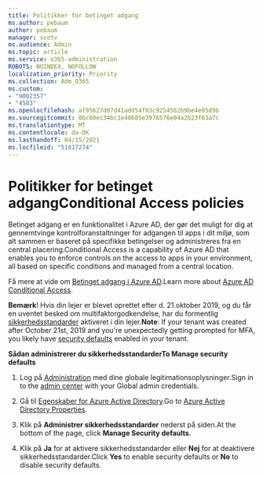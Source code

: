 ```yaml
---
title: Politikker for betinget adgang
ms.author: pebaum
author: pebaum
manager: scotv
ms.audience: Admin
ms.topic: article
ms.service: o365-administration
ROBOTS: NOINDEX, NOFOLLOW
localization_priority: Priority
ms.collection: Adm_O365
ms.custom:
- "9002357"
- "4583"
ms.openlocfilehash: af95627d07d41add54f03c9254562b9be4e05d9b
ms.sourcegitcommit: 8bc60ec34bc1e40685e3976576e04a2623f63a7c
ms.translationtype: MT
ms.contentlocale: da-DK
ms.lasthandoff: 04/15/2021
ms.locfileid: "51817274"
---
```

# <a name="conditional-access-policies"></a><span data-ttu-id="f5290-102">Politikker for betinget adgang</span><span class="sxs-lookup"><span data-stu-id="f5290-102">Conditional Access policies</span></span>

<span data-ttu-id="f5290-103">Betinget adgang er en funktionalitet i Azure AD, der gør det muligt for dig at gennemtvinge kontrolforanstaltninger for adgangen til apps i dit miljø, som alt sammen er baseret på specifikke betingelser og administreres fra en central placering.</span><span class="sxs-lookup"><span data-stu-id="f5290-103">Conditional Access is a capability of Azure AD that enables you to enforce controls on the access to apps in your environment, all based on specific conditions and managed from a central location.</span></span>

<span data-ttu-id="f5290-104">Få mere at vide om [Betinget adgang i Azure AD](https://docs.microsoft.com/azure/active-directory/conditional-access/).</span><span class="sxs-lookup"><span data-stu-id="f5290-104">Learn more about [Azure AD Conditional Access](https://docs.microsoft.com/azure/active-directory/conditional-access/).</span></span>  

<span data-ttu-id="f5290-105">**Bemærk**! Hvis din lejer er blevet oprettet efter d. 21.oktober 2019, og du får en uventet besked om multifaktorgodkendelse, har du formentlig [sikkerhedsstandarder](https://aka.ms/securitydefaults) aktiveret i din lejer.</span><span class="sxs-lookup"><span data-stu-id="f5290-105">**Note**: If your tenant was created after October 21st, 2019 and you're unexpectedly getting prompted for MFA, you likely have [security defaults](https://aka.ms/securitydefaults) enabled in your tenant.</span></span>

<span data-ttu-id="f5290-106">**Sådan administrerer du sikkerhedsstandarder**</span><span class="sxs-lookup"><span data-stu-id="f5290-106">**To Manage security defaults**</span></span>

1. <span data-ttu-id="f5290-107">Log på [Administration](https://go.microsoft.com/fwlink/p/?linkid=834822) med dine globale legitimationsoplysninger.</span><span class="sxs-lookup"><span data-stu-id="f5290-107">Sign in to the [admin center](https://go.microsoft.com/fwlink/p/?linkid=834822) with your Global admin credentials.</span></span>

2. <span data-ttu-id="f5290-108">Gå til [Egenskaber for Azure Active Directory](https://portal.azure.com/#blade/Microsoft_AAD_IAM/ActiveDirectoryMenuBlade/Properties).</span><span class="sxs-lookup"><span data-stu-id="f5290-108">Go to [Azure Active Directory Properties](https://portal.azure.com/#blade/Microsoft_AAD_IAM/ActiveDirectoryMenuBlade/Properties).</span></span>

3. <span data-ttu-id="f5290-109">Klik på **Administrer sikkerhedsstandarder** nederst på siden.</span><span class="sxs-lookup"><span data-stu-id="f5290-109">At the bottom of the page, click **Manage Security defaults**.</span></span>

4. <span data-ttu-id="f5290-110">Klik på **Ja** for at aktivere sikkerhedsstandarder eller **Nej** for at deaktivere sikkerhedsstandarder.</span><span class="sxs-lookup"><span data-stu-id="f5290-110">Click **Yes** to enable security defaults or **No** to disable security defaults.</span></span>
